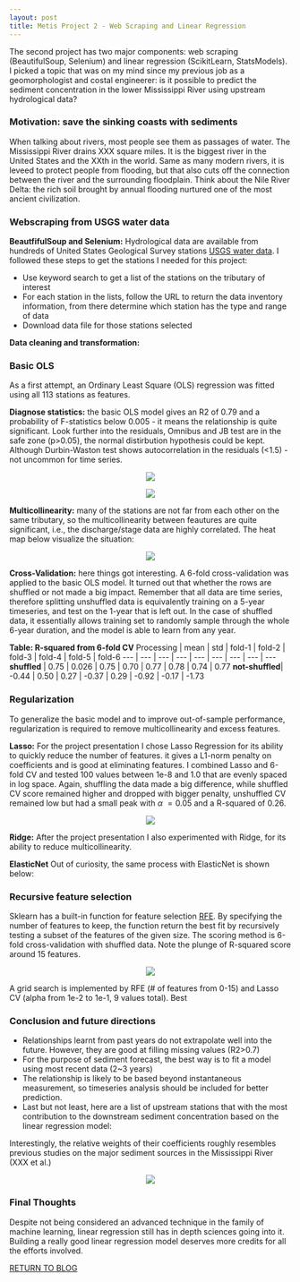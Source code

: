 ```yaml
---
layout: post
title: Metis Project 2 - Web Scraping and Linear Regression
---
```


The second project has two major components: web scraping (BeautifulSoup, Selenium) and linear regression (ScikitLearn, StatsModels). I picked a topic that was on my mind since my previous job as a geomorphologist and costal engineerer: is it possible to predict the sediment concentration in the lower Mississippi River using upstream hydrological data?

### Motivation: save the sinking coasts with sediments
When talking about rivers, most people see them as passages of water. The Mississippi River drains XXX square miles. It is the biggest river in the United States and the XXth in the world. Same as many modern rivers, it is leveed to protect people from flooding, but that also cuts off the connection between the river and the surrounding floodplain. Think about the Nile River Delta: the rich soil brought by annual flooding nurtured one of the most ancient civilization. 

### Webscraping from USGS water data
**BeautfifulSoup and Selenium:** Hydrological data are available from hundreds of United States Geological Survey stations [USGS water data](https://waterdata.usgs.gov/nwis). I followed these steps to get the stations I needed for this project:

* Use keyword search to get a list of the stations on the tributary of interest
* For each station in the lists, follow the URL to return the data inventory information, from there determine which station has the type and range of data
* Download data file for those stations selected

<p align="center'>
  <img src="../../Liang_Metis/Project_2/imgs/Luther_usgspage.png">
</p>

**Data cleaning and transformation:** 

<p align="center'>
  <img src="../../Liang_Metis/Project_2/imgs/Luther_logtrans.png">
</p>

### Basic OLS
As a first attempt, an Ordinary Least Square (OLS) regression was fitted using all 113 stations as features. 

**Diagnose statistics:** the basic OLS model gives an R2 of 0.79 and a probability of F-statistics below 0.005 - it means the relationship is quite significant. Look further into the residuals, Omnibus and JB test are in the safe zone (p>0.05), the normal distirbution hypothesis could be kept. Although Durbin-Waston test shows autocorrelation in the residuals (<1.5) - not uncommon for time series.

<p align="center">
  <img src="../../Liang_Metis/Project_2/imgs/Luther_basicfit.png">
</p>
<p align="center">
  <img src="../../Liang_Metis/Project_2/imgs/Luther_basicstats.png">
</p>

**Multicollinearity:** many of the stations are not far from each other on the same tributary, so the multicollinearity between feautures are quite significant, i.e., the discharge/stage data are highly correlated. The heat map below visualize the situation:

<p align="center">
  <img src="../../Liang_Metis/Project_2/imgs/Luther_multicoll.png">
</p>

**Cross-Validation:** here things got interesting. A 6-fold cross-validation was applied to the basic OLS model. It turned out that whether the rows are shuffled or not made a big impact. Remember that all data are time series, therefore splitting unshuffled data is equivalently training on a 5-year timeseries, and test on the 1-year that is left out. In the case of shuffled data, it essentially allows training set to randomly sample through the whole 6-year duration, and the model is able to learn from any year.

**Table: R-squared from 6-fold CV**
Processing | mean | std | fold-1 | fold-2 | fold-3 | fold-4 | fold-5 | fold-6
--- | --- | --- | --- | --- | --- | --- | --- | ---
**shuffled** | 0.75 | 0.026 | 0.75 | 0.70 | 0.77 | 0.78 | 0.74 | 0.77
**not-shuffled**| -0.44 | 0.50 | 0.27 | -0.37 |  0.29 | -0.92 | -0.17 | -1.73


  
### Regularization
To generalize the basic model and to improve out-of-sample performance, regularization is required to remove multicollinearity and excess features. 

**Lasso:** For the project presentation I chose Lasso Regression for its ability to quickly reduce the number of features. it gives a L1-norm penalty on coefficients and is good at eliminating features. I combined Lasso and 6-fold CV and tested 100 values between 1e-8 and 1.0 that are evenly spaced in log space. Again, shuffling the data made a big difference, while shuffled CV score remained higher and dropped with bigger penalty, unshuffled CV remained low but had a small peak with $\alpha ~= 0.05$ and a R-squared of 0.26.

<p align="center">
  <img src="../../Liang_Metis/Project_2/imgs/Luther_basicLassoCV.png">
</p>

**Ridge:** After the project presentation I also experimented with Ridge, for its ability to reduce multicollinearity. 

**ElasticNet** Out of curiosity, the same process with ElasticNet is shown below:

### Recursive feature selection
Sklearn has a built-in function for feature selection [RFE](http://scikit-learn.org/stable/modules/generated/sklearn.feature_selection.RFE.html). By specifying the number of features to keep, the function return the best fit by recursively testing a subset of the features of the given size. The scoring method is 6-fold cross-validation with shuffled data. Note the plunge of R-squared score around 15 features.

<p align="center">
  <img src="../../Liang_Metis/Project_2/imgs/Luther_RFEscore.png">
</p>

A grid search is implemented by RFE (# of features from 0-15) and Lasso CV (alpha from 1e-2 to 1e-1, 9 values total). Best 

### Conclusion and future directions
* Relationships learnt from past years do not extrapolate well into the future. However, they are good at filling missing values (R2>0.7)
* For the purpose of sediment forecast, the best way is to fit a model using most recent data (2~3 years)
* The relationship is likely to be based beyond instantaneous measurement, so timeseries analysis should be included for better prediction.
* Last but not least, here are a list of upstream stations that with the most contribution to the downstream sediment concentration based on the linear regression model:

Interestingly, the relative weights of their coefficients roughly resembles previous studies on the major sediment sources in the Mississippi River (XXX et al.)
<p align="center">
  <img src="../../Liang_Metis/Project_2/imgs/Luther_sedsource.png">
</p>

### Final Thoughts
Despite not being considered an advanced technique in the family of machine learning, linear regression still has in depth sciences going into it. Building a really good linear regression model deserves more credits for all the efforts involved.

[RETURN TO BLOG](../)
